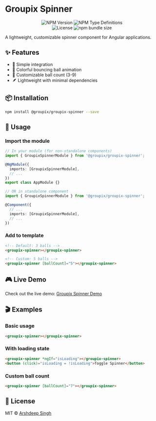 # Groupix Spinner

<div align="center">
  
![NPM Version](https://img.shields.io/npm/v/%40groupix%2Fgroupix-spinner)
![NPM Type Definitions](https://img.shields.io/npm/types/%40groupix%2Fgroupix-spinner?color=green&label=Type%20Definitions)  
![License](https://img.shields.io/badge/license-MIT-green.svg)
![npm bundle size](https://img.shields.io/bundlephobia/min/%40groupix%2Fgroupix-spinner)
</div>

A lightweight, customizable spinner component for Angular applications.

## ✨ Features

- 🚀 Simple integration
- 🎨 Colorful bouncing ball animation
- 🔢 Customizable ball count (3-9)
- 🪶 Lightweight with minimal dependencies

## 📦 Installation

```bash
npm install @groupix/groupix-spinner --save
```

## 🔧 Usage

### Import the module

```typescript
// In your module (for non-standalone components)
import { GroupixSpinnerModule } from '@groupix/groupix-spinner';

@NgModule({
  imports: [GroupixSpinnerModule],
  // ...
})
export class AppModule {}

// OR in standalone component
import { GroupixSpinnerModule } from '@groupix/groupix-spinner';

@Component({
  // ...
  imports: [GroupixSpinnerModule],
  // ...
})
```

### Add to template

```html
<!-- Default: 3 balls -->
<groupix-spinner></groupix-spinner>

<!-- Custom: 5 balls -->
<groupix-spinner [ballCount]="5"></groupix-spinner>
```

## 🎮 Live Demo
Check out the live demo: [Groupix Spinner Demo](https://groupix-spinner.vercel.app/)   

## 🎬 Examples

### Basic usage

```html
<groupix-spinner></groupix-spinner>
```

### With loading state

```html
<groupix-spinner *ngIf="isLoading"></groupix-spinner>
<button (click)="isLoading = !isLoading">Toggle Spinner</button>
```

### Custom ball count

```html
<groupix-spinner [ballCount]="7"></groupix-spinner>
```

## 📄 License

MIT © [Arshdeep Singh](https://github.com/ArshdeepGrover)